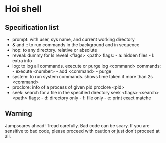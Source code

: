 # Hoi shell

## Specification list

- prompt: with user, sys name, and current working directory
- & and ;: to run commands in the background and in sequence
- hop: to any directory. relative or absolute
- reveal: dummy for ls
    reveal \<flags> \<path>
    flags: - a: hidden files
           - l: extra info
- log: to log all commands. execute or purge
    log \<command>
    commands:   - execute \<number>
                - add \<command>
                - purge
- system: to run system commands. shows time taken if more than 2s
    \<command>
- proclore: info of a process of given pid
    proclore \<pid>
- seek: search for a file in the specified directory
    seek \<flags> \<search> \<path>
    flags: - d: directory only
           - f: file only
           - e: print exact matche

## Warning

Jumpscares ahead! Tread carefully.
Bad code can be scary. If you are sensitive to bad code, please proceed with caution or just don't proceed at all.
